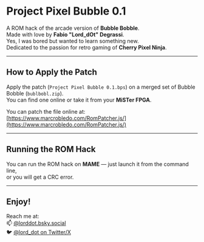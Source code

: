 # Project Pixel Bubble 0.1

A ROM hack of the arcade version of **Bubble Bobble**.  
Made with love by **Fabio "Lord_dOt" Degrassi**.  
Yes, I was bored but wanted to learn something new.  
Dedicated to the passion for retro gaming of **Cherry Pixel Ninja**.

---

## How to Apply the Patch

Apply the patch (`Project Pixel Bubble 0.1.bps`) on a merged set of Bubble Bobble (`bublbobl.zip`).  
You can find one online or take it from your **MiSTer FPGA**.

You can patch the file online at:  
[https://www.marcrobledo.com/RomPatcher.js/](https://www.marcrobledo.com/RomPatcher.js/)

---

## Running the ROM Hack

You can run the ROM hack on **MAME** — just launch it from the command line,  
or you will get a CRC error.

---

## Enjoy!

Reach me at:  
📫 [@lorddot.bsky.social](https://bsky.app/profile/lorddot.bsky.social)  
🐦 [@lord_dot on Twitter/X](https://twitter.com/lord_dot)
